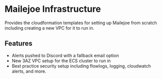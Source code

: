 # Mailejoe Infrastructure

Provides the cloudformation templates for setting up Mailejoe from scratch including
creating a new VPC for it to run in.

## Features

- Alerts pushed to Discord with a fallback email option
- New 3AZ VPC setup for the ECS cluster to run in
- Best practice security setup including flowlogs, logging, cloudwatch alerts, and more.
